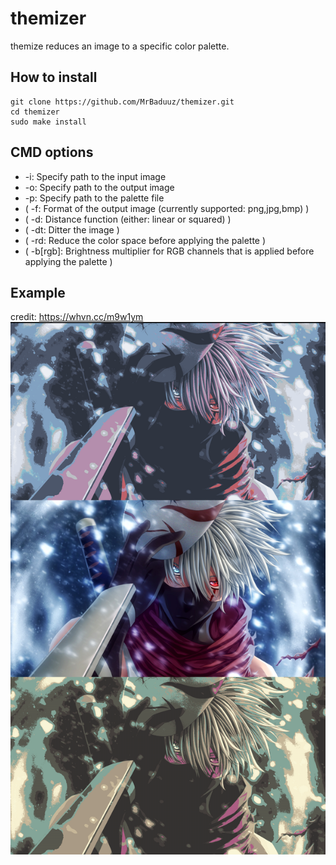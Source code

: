 # themizer

themize reduces an image to a specific color palette.

## How to install
```
git clone https://github.com/MrBaduuz/themizer.git
cd themizer
sudo make install
```

## CMD options
* -i: Specify path to the input image
* -o: Specify path to the output image
* -p: Specify path to the palette file
* ( -f: Format of the output image (currently supported: png,jpg,bmp) )
* ( -d: Distance function (either: linear or squared) )
* ( -dt: Ditter the image )
* ( -rd: Reduce the color space before applying the palette )
* ( -b[rgb]: Brightness multiplier for RGB channels that is applied before applying the palette )

## Example
credit: https://whvn.cc/m9w1ym
![Example image](example_image.png "Example image")
